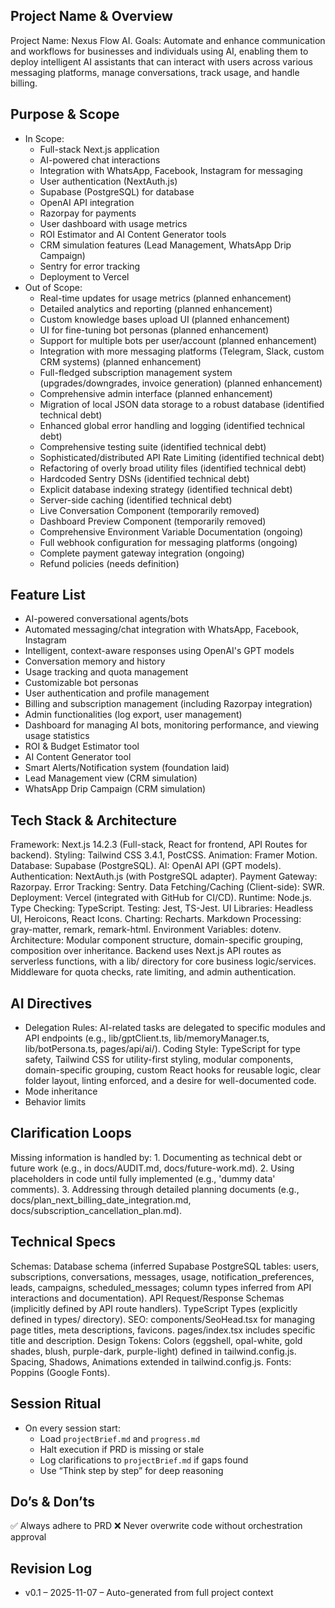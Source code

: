 ## Project Name & Overview
Project Name: Nexus Flow AI. Goals: Automate and enhance communication and workflows for businesses and individuals using AI, enabling them to deploy intelligent AI assistants that can interact with users across various messaging platforms, manage conversations, track usage, and handle billing.

## Purpose & Scope
- In Scope:
  - Full-stack Next.js application
  - AI-powered chat interactions
  - Integration with WhatsApp, Facebook, Instagram for messaging
  - User authentication (NextAuth.js)
  - Supabase (PostgreSQL) for database
  - OpenAI API integration
  - Razorpay for payments
  - User dashboard with usage metrics
  - ROI Estimator and AI Content Generator tools
  - CRM simulation features (Lead Management, WhatsApp Drip Campaign)
  - Sentry for error tracking
  - Deployment to Vercel
- Out of Scope:
  - Real-time updates for usage metrics (planned enhancement)
  - Detailed analytics and reporting (planned enhancement)
  - Custom knowledge bases upload UI (planned enhancement)
  - UI for fine-tuning bot personas (planned enhancement)
  - Support for multiple bots per user/account (planned enhancement)
  - Integration with more messaging platforms (Telegram, Slack, custom CRM systems) (planned enhancement)
  - Full-fledged subscription management system (upgrades/downgrades, invoice generation) (planned enhancement)
  - Comprehensive admin interface (planned enhancement)
  - Migration of local JSON data storage to a robust database (identified technical debt)
  - Enhanced global error handling and logging (identified technical debt)
  - Comprehensive testing suite (identified technical debt)
  - Sophisticated/distributed API Rate Limiting (identified technical debt)
  - Refactoring of overly broad utility files (identified technical debt)
  - Hardcoded Sentry DSNs (identified technical debt)
  - Explicit database indexing strategy (identified technical debt)
  - Server-side caching (identified technical debt)
  - Live Conversation Component (temporarily removed)
  - Dashboard Preview Component (temporarily removed)
  - Comprehensive Environment Variable Documentation (ongoing)
  - Full webhook configuration for messaging platforms (ongoing)
  - Complete payment gateway integration (ongoing)
  - Refund policies (needs definition)

## Feature List
- AI-powered conversational agents/bots
- Automated messaging/chat integration with WhatsApp, Facebook, Instagram
- Intelligent, context-aware responses using OpenAI's GPT models
- Conversation memory and history
- Usage tracking and quota management
- Customizable bot personas
- User authentication and profile management
- Billing and subscription management (including Razorpay integration)
- Admin functionalities (log export, user management)
- Dashboard for managing AI bots, monitoring performance, and viewing usage statistics
- ROI & Budget Estimator tool
- AI Content Generator tool
- Smart Alerts/Notification system (foundation laid)
- Lead Management view (CRM simulation)
- WhatsApp Drip Campaign (CRM simulation)

## Tech Stack & Architecture
Framework: Next.js 14.2.3 (Full-stack, React for frontend, API Routes for backend). Styling: Tailwind CSS 3.4.1, PostCSS. Animation: Framer Motion. Database: Supabase (PostgreSQL). AI: OpenAI API (GPT models). Authentication: NextAuth.js (with PostgreSQL adapter). Payment Gateway: Razorpay. Error Tracking: Sentry. Data Fetching/Caching (Client-side): SWR. Deployment: Vercel (integrated with GitHub for CI/CD). Runtime: Node.js. Type Checking: TypeScript. Testing: Jest, TS-Jest. UI Libraries: Headless UI, Heroicons, React Icons. Charting: Recharts. Markdown Processing: gray-matter, remark, remark-html. Environment Variables: dotenv. Architecture: Modular component structure, domain-specific grouping, composition over inheritance. Backend uses Next.js API routes as serverless functions, with a lib/ directory for core business logic/services. Middleware for quota checks, rate limiting, and admin authentication.

## AI Directives
- Delegation Rules: AI-related tasks are delegated to specific modules and API endpoints (e.g., lib/gptClient.ts, lib/memoryManager.ts, lib/botPersona.ts, pages/api/ai/). Coding Style: TypeScript for type safety, Tailwind CSS for utility-first styling, modular components, domain-specific grouping, custom React hooks for reusable logic, clear folder layout, linting enforced, and a desire for well-documented code.
- Mode inheritance
- Behavior limits

## Clarification Loops
Missing information is handled by: 1. Documenting as technical debt or future work (e.g., in docs/AUDIT.md, docs/future-work.md). 2. Using placeholders in code until fully implemented (e.g., 'dummy data' comments). 3. Addressing through detailed planning documents (e.g., docs/plan_next_billing_date_integration.md, docs/subscription_cancellation_plan.md).

## Technical Specs
Schemas: Database schema (inferred Supabase PostgreSQL tables: users, subscriptions, conversations, messages, usage, notification_preferences, leads, campaigns, scheduled_messages; column types inferred from API interactions and documentation). API Request/Response Schemas (implicitly defined by API route handlers). TypeScript Types (explicitly defined in types/ directory). SEO: components/SeoHead.tsx for managing page titles, meta descriptions, favicons. pages/index.tsx includes specific title and description. Design Tokens: Colors (eggshell, opal-white, gold shades, blush, purple-dark, purple-light) defined in tailwind.config.js. Spacing, Shadows, Animations extended in tailwind.config.js. Fonts: Poppins (Google Fonts).

## Session Ritual
- On every session start:
  - Load `projectBrief.md` and `progress.md`
  - Halt execution if PRD is missing or stale
  - Log clarifications to `projectBrief.md` if gaps found
  - Use “Think step by step” for deep reasoning

## Do’s & Don’ts
✅ Always adhere to PRD
❌ Never overwrite code without orchestration approval

## Revision Log
- v0.1 – 2025-11-07 – Auto-generated from full project context